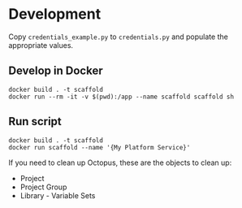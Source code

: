 # Development
Copy `credentials_example.py` to `credentials.py` and populate the appropriate values.

## Develop in Docker
```
docker build . -t scaffold
docker run --rm -it -v $(pwd):/app --name scaffold scaffold sh
```

## Run script
```
docker build . -t scaffold
docker run scaffold --name '{My Platform Service}'
```

If you need to clean up Octopus, these are the objects to clean up:
- Project
- Project Group
- Library - Variable Sets
